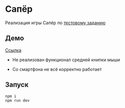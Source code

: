 # Сапёр

Реализация игры Сапёр по [тестовому заданию](./test-task.md)

## Демо

[Ссылка](https://msib.github.io/test-task--minesweeper/)

- Не реализован функционал средней книпки мыши

- Со смартфона не всё корректно работает

## Запуск

```sh
npm i
npm run dev
```
